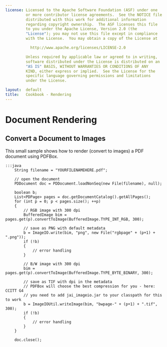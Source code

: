 ```yaml
---
license: Licensed to the Apache Software Foundation (ASF) under one
         or more contributor license agreements.  See the NOTICE file
         distributed with this work for additional information
         regarding copyright ownership.  The ASF licenses this file
         to you under the Apache License, Version 2.0 (the
         "License"); you may not use this file except in compliance
         with the License.  You may obtain a copy of the License at

           http://www.apache.org/licenses/LICENSE-2.0

         Unless required by applicable law or agreed to in writing,
         software distributed under the License is distributed on an
         "AS IS" BASIS, WITHOUT WARRANTIES OR CONDITIONS OF ANY
         KIND, either express or implied.  See the License for the
         specific language governing permissions and limitations
         under the License.

layout:  default
title:   Cookbook - Rendering
---
```


Document Rendering
==================

Convert a Document to Images
----------------------------

This small sample shows how to render (convert to images) a PDF document using PDFBox.

	:::java
        String filename = "YOURFILENAMEHERE.pdf";

        // open the document
        PDDocument doc = PDDocument.loadNonSeq(new File(filename), null);

        boolean b;
        List<PDPage> pages = doc.getDocumentCatalog().getAllPages();
        for (int p = 0; p < pages.size(); ++p)
        {
            // RGB image with 300 dpi
            BufferedImage bim = pages.get(p).convertToImage(BufferedImage.TYPE_INT_RGB, 300);
            
            // save as PNG with default metadata
            b = ImageIO.write(bim, "png", new File("rgbpage" + (p+1) + ".png"));
            if (!b)
            {
                // error handling
            }

            // B/W image with 300 dpi
            bim = pages.get(p).convertToImage(BufferedImage.TYPE_BYTE_BINARY, 300);
            
            // save as TIF with dpi in the metadata
            // PDFBox will choose the best compression for you - here: CCITT G4
            // you need to add jai_imageio.jar to your classpath for this to work
            b = ImageIOUtil.writeImage(bim, "bwpage-" + (p+1) + ".tif", 300);
            if (!b)
            {
                // error handling
            }
        }

        doc.close();
